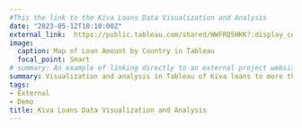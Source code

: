 ```yaml
---
#This the link to the Kiva Loans Data Visualization and Analysis 
date: "2023-05-12T10:10:00Z"
external_link:  https://public.tableau.com/shared/WWFRQ5HKK?:display_count=n&:origin=viz_share_link
image:
  caption: Map of Loan Amount by Country in Tableau 
  focal_point: Smart
# summary: An example of linking directly to an external project website using `external_link`.
summary: Visualization and analysis in Tableau of Kiva loans to more than 600,000 borrowers in more than 80 countries worldwide from 2013 to 2017.  
tags:
- External
- Demo
title: Kiva Loans Data Visualization and Analysis 
---
```

 
